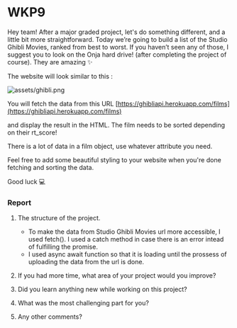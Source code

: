 # WKP9

Hey team!
After a major graded project, let's do something different, and a little bit more straightforward.
Today we’re going to build a list of the Studio Ghibli Movies, ranked from best to worst. If you haven’t seen any of those, I suggest you to look on the Onja hard drive! (after completing the project of course). They are amazing ✨

The website will look similar to this :

![assets/ghibli.png](assets/ghibli.png)

You will fetch the data from this URL [https://ghibliapi.herokuapp.com/films](https://ghibliapi.herokuapp.com/films)

and display the result in the HTML. The film needs to be sorted depending on their rt_score!

There is a lot of data in a film object, use whatever attribute you need.

Feel free to add some beautiful styling to your website when you're done fetching and sorting the data.

Good luck 💻

### Report

1. The structure of the project.

    - To make the data from Studio Ghibli Movies url more accessible, I used fetch(). I used a catch method in case there is an error intead of fulfilling the promise.  
    - I used async await function so that it is loading until the prossess of uploading the data from the url is done.
    
2. If you had more time, what area of your project would you improve?
 
3. Did you learn anything new while working on this project?

4. What was the most challenging part for you?


5. Any other comments?
